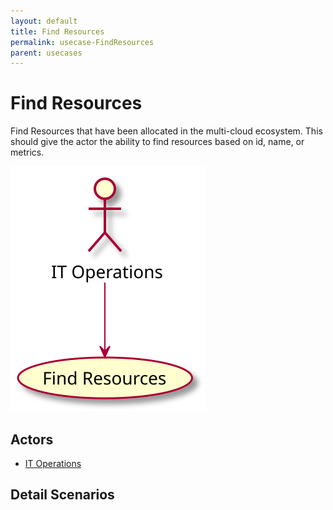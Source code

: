 ```yaml
---
layout: default
title: Find Resources
permalink: usecase-FindResources
parent: usecases
---
```


# Find Resources

Find Resources that have been allocated in the multi-cloud ecosystem. This should give the actor the ability to find resources based on id, name, or metrics.

![Activities Diagram](./activities.svg)

## Actors

* [IT Operations](actor-itops)


## Detail Scenarios


  

